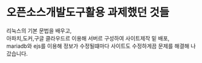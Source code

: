 # 오픈소스개발도구활용 과제했던 것들

리눅스의 기본 문법을 배우고,<br>
아파치,도커,구글 클라우드르 이용해 서버르 구성하여 사이트제작 밑 배포,<br>
mariadb와 ejs를 이용해 정보가 수정될떄마다 사이트도 수정하게끔 문제를 해결해 나갔습니다.
